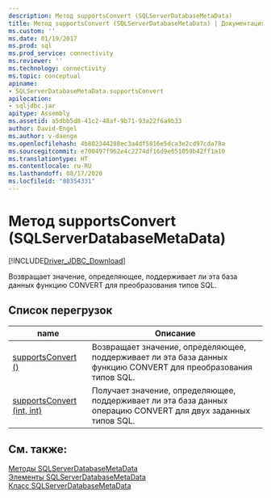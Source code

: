 ```yaml
---
description: Метод supportsConvert (SQLServerDatabaseMetaData)
title: Метод supportsConvert (SQLServerDatabaseMetaData) | Документация Майкрософт
ms.custom: ''
ms.date: 01/19/2017
ms.prod: sql
ms.prod_service: connectivity
ms.reviewer: ''
ms.technology: connectivity
ms.topic: conceptual
apiname:
- SQLServerDatabaseMetaData.supportsConvert
apilocation:
- sqljdbc.jar
apitype: Assembly
ms.assetid: a5dbb5d8-41c2-48af-9b71-93a22f6a9b33
author: David-Engel
ms.author: v-daenge
ms.openlocfilehash: 4b802344288ec3a4df5816e5dca3e2cd97cda78a
ms.sourcegitcommit: e700497f962e4c2274df16d9e651059b42ff1a10
ms.translationtype: HT
ms.contentlocale: ru-RU
ms.lasthandoff: 08/17/2020
ms.locfileid: "88354331"
---
```

# <a name="supportsconvert-method-sqlserverdatabasemetadata"></a>Метод supportsConvert (SQLServerDatabaseMetaData)
[!INCLUDE[Driver_JDBC_Download](../../../includes/driver_jdbc_download.md)]

  Возвращает значение, определяющее, поддерживает ли эта база данных функцию CONVERT для преобразования типов SQL.  
  
## <a name="overload-list"></a>Список перегрузок  
  
|name|Описание|  
|----------|-----------------|  
|[supportsConvert ()](../../../connect/jdbc/reference/supportsconvert-method.md)|Возвращает значение, определяющее, поддерживает ли эта база данных функцию CONVERT для преобразования типов SQL.|  
|[supportsConvert (int, int)](../../../connect/jdbc/reference/supportsconvert-method-int-int.md)|Получает значение, определяющее, поддерживает ли эта база данных операцию CONVERT для двух заданных типов SQL.|  
  
## <a name="see-also"></a>См. также:  
 [Методы SQLServerDatabaseMetaData](../../../connect/jdbc/reference/sqlserverdatabasemetadata-methods.md)   
 [Элементы SQLServerDatabaseMetaData](../../../connect/jdbc/reference/sqlserverdatabasemetadata-members.md)   
 [Класс SQLServerDatabaseMetaData](../../../connect/jdbc/reference/sqlserverdatabasemetadata-class.md)  
  
  
